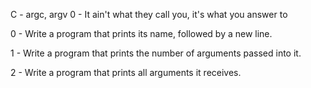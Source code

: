 C - argc, argv
0 - It ain't what they call you, it's what you answer to

0 - Write a program that prints its name, followed by a new line.

1 - Write a program that prints the number of arguments passed into it.

2 - Write a program that prints all arguments it receives.

